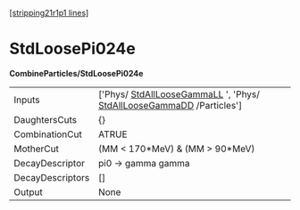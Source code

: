 [[stripping21r1p1 lines]](./stripping21r1p1-index)

# StdLoosePi024e

**CombineParticles/StdLoosePi024e**

|                  |                                                                                                                                                        |
|------------------|--------------------------------------------------------------------------------------------------------------------------------------------------------|
| Inputs           | ['Phys/ [StdAllLooseGammaLL](./stripping21r1p1-stdallloosegammall) ', 'Phys/ [StdAllLooseGammaDD](./stripping21r1p1-stdallloosegammadd) /Particles'] |
| DaughtersCuts    | {}                                                                                                                                                     |
| CombinationCut   | ATRUE                                                                                                                                                  |
| MotherCut        | (MM \< 170\*MeV) & (MM \> 90\*MeV)                                                                                                                     |
| DecayDescriptor  | pi0 -\> gamma gamma                                                                                                                                    |
| DecayDescriptors | []                                                                                                                                                   |
| Output           | None                                                                                                                                                   |
